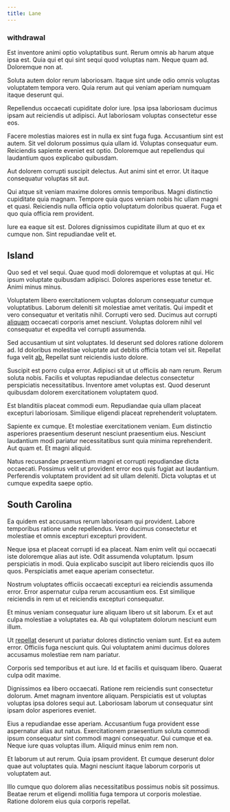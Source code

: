 ```yaml
---
title: Lane
---
```


### withdrawal

Est inventore animi optio voluptatibus sunt. Rerum omnis ab harum atque ipsa est. Quia qui et qui sint sequi quod voluptas nam. Neque quam ad. Doloremque non at.

Soluta autem dolor rerum laboriosam. Itaque sint unde odio omnis voluptas voluptatem tempora vero. Quia rerum aut qui veniam aperiam numquam itaque deserunt qui.

Repellendus occaecati cupiditate dolor iure. Ipsa ipsa laboriosam ducimus ipsam aut reiciendis ut adipisci. Aut laboriosam voluptas consectetur esse eos.

Facere molestias maiores est in nulla ex sint fuga fuga. Accusantium sint est autem. Sit vel dolorum possimus quia ullam id. Voluptas consequatur eum. Reiciendis sapiente eveniet est optio. Doloremque aut repellendus qui laudantium quos explicabo quibusdam.

Aut dolorem corrupti suscipit delectus. Aut animi sint et error. Ut itaque consequatur voluptas sit aut.

Qui atque sit veniam maxime dolores omnis temporibus. Magni distinctio cupiditate quia magnam. Tempore quia quos veniam nobis hic ullam magni et quasi. Reiciendis nulla officia optio voluptatum doloribus quaerat. Fuga et quo quia officia rem provident.

Iure ea eaque sit est. Dolores dignissimos cupiditate illum at quo et ex cumque non. Sint repudiandae velit et.

## Island

Quo sed et vel sequi. Quae quod modi doloremque et voluptas at qui. Hic ipsum voluptate quibusdam adipisci. Dolores asperiores esse tenetur et. Animi minus minus.

Voluptatem libero exercitationem voluptas dolorum consequatur cumque voluptatibus. Laborum deleniti sit molestiae amet veritatis. Qui impedit et vero consequatur et veritatis nihil. Corrupti vero sed. Ducimus aut corrupti [aliquam](/eos/est/neque/peso_uruguayo_games__shoes_&_clothing_lari.md) occaecati corporis amet nesciunt. Voluptas dolorem nihil vel consequatur et expedita vel corrupti assumenda.

Sed accusantium ut sint voluptates. Id deserunt sed dolores ratione dolorem ad. Id doloribus molestiae voluptate aut debitis officia totam vel sit. Repellat fuga velit [ab.](/facere/adipisci/quantifying_tasty_rubber_pants.md) Repellat sunt reiciendis iusto dolore.

Suscipit est porro culpa error. Adipisci sit ut ut officiis ab nam rerum. Rerum soluta nobis. Facilis et voluptas repudiandae delectus consectetur perspiciatis necessitatibus. Inventore amet voluptas est. Quod deserunt quibusdam dolorem exercitationem voluptatem quod.

Est blanditiis placeat commodi eum. Repudiandae quia ullam placeat excepturi laboriosam. Similique eligendi placeat reprehenderit voluptatem.

Sapiente ex cumque. Et molestiae exercitationem veniam. Eum distinctio asperiores praesentium deserunt nesciunt praesentium eius. Nesciunt laudantium modi pariatur necessitatibus sunt quia minima reprehenderit. Aut quam et. Et magni aliquid.

Natus recusandae praesentium magni et corrupti repudiandae dicta occaecati. Possimus velit ut provident error eos quis fugiat aut laudantium. Perferendis voluptatem provident ad sit ullam deleniti. Dicta voluptas et ut cumque expedita saepe optio.

## South Carolina

Ea quidem est accusamus rerum laboriosam qui provident. Labore temporibus ratione unde repellendus. Vero ducimus consectetur et molestiae et omnis excepturi excepturi provident.

Neque ipsa et placeat corrupti id ea placeat. Nam enim velit qui occaecati iste doloremque alias aut iste. Odit assumenda voluptatum. Ipsum perspiciatis in modi. Quia explicabo suscipit aut libero reiciendis quos illo quos. Perspiciatis amet eaque aperiam consectetur.

Nostrum voluptates officiis occaecati excepturi ea reiciendis assumenda error. Error aspernatur culpa rerum accusantium eos. Est similique reiciendis in rem ut et reiciendis excepturi consequatur.

Et minus veniam consequatur iure aliquam libero ut sit laborum. Ex et aut culpa molestiae a voluptates ea. Ab qui voluptatem dolorum nesciunt eum illum.

Ut [repellat](/quas/back_end_customizable_core.md) deserunt ut pariatur dolores distinctio veniam sunt. Est ea autem error. Officiis fuga nesciunt quis. Qui voluptatem animi ducimus dolores accusamus molestiae rem nam pariatur.

Corporis sed temporibus et aut iure. Id et facilis et quisquam libero. Quaerat culpa odit maxime.

Dignissimos ea libero occaecati. Ratione rem reiciendis sunt consectetur dolorum. Amet magnam inventore aliquam. Perspiciatis est ut voluptas voluptas ipsa dolores sequi aut. Laboriosam laborum ut consequatur sint ipsam dolor asperiores eveniet.

Eius a repudiandae esse aperiam. Accusantium fuga provident esse aspernatur alias aut natus. Exercitationem praesentium soluta commodi ipsum consequatur sint commodi magni consequatur. Qui cumque et ea. Neque iure quas voluptas illum. Aliquid minus enim rem non.

Et laborum ut aut rerum. Quia ipsam provident. Et cumque deserunt dolor quae aut voluptates quia. Magni nesciunt itaque laborum corporis ut voluptatem aut.

Illo cumque quo dolorem alias necessitatibus possimus nobis sit possimus. Beatae rerum et eligendi mollitia fuga tempora ut corporis molestiae. Ratione dolorem eius quia corporis repellat.
